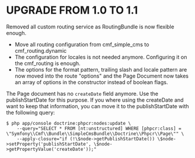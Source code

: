 UPGRADE FROM 1.0 TO 1.1
=======================

Removed all custom routing service as RoutingBundle is now flexible enough.
  * Move all routing configuration from cmf_simple_cms to cmf_routing.dynamic
  * The configuration for locales is not needed anymore. Configuring it on the
    cmf_routing is enough.
  * The options for the format pattern, trailing slash and locale pattern are
    now moved into the route "options" and the Page Document now takes an
    array of options in the constructor instead of boolean flags.

The Page document has no `createDate` field anymore. Use the publishStartDate
for this purpose. If you where using the createDate and want to keep that
information, you can move it to the publishStartDate with the following query:

    $ php app/console doctrine:phpcr:nodes:update \
        --query="SELECT * FROM [nt:unstructured] WHERE [phpcr:class] = \"Symfony\\Cmf\\Bundle\\SimpleCmsBundle\\Doctrine\\Phpcr\\Page\"" \
        --apply-closure="if (!\$node->getPublishStartDate()) \$node->setProperty('publishStartDate', \$node->getPropertyValue('createDate'));"
